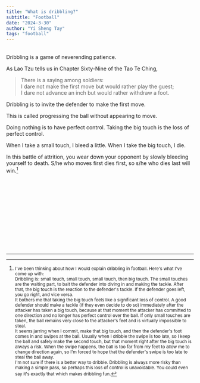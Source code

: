 ```yaml
---
title: "What is dribbling?"
subtitle: "Football"
date: "2024-3-30"
author: "Yi Sheng Tay"
tags: "football"
---
```


<br/>
Dribbling is a game of neverending patience. 

As Lao Tzu tells us in Chapter Sixty-Nine of the Tao Te Ching,

> There is a saying among soldiers: <br/>
> I dare not make the first move but would rather play the guest; <br/>
> I dare not advance an inch but would rather withdraw a foot.

Dribbling is to invite the defender to make the first move. 

This is called progressing the ball without appearing to move.

Doing nothing is to have perfect control. Taking the big touch is the loss of perfect control.

When I take a small touch, I bleed a little. When I take the big touch, I die. 

In this battle of attrition, you wear down your opponent by slowly bleeding yourself to death. S/he who moves first dies first, so s/he who dies last will win.[^1]

<br/>
<br/>
<br/>
<br/>
<br/>
<br/>
<br/>
<br/>
<br/>
<br/>
<br/>

---

[^1]: <small>I've been thinking about how I would explain dribbling in football. Here's what I've come up with:</small><br/><small>Dribbling is: small touch, small touch, small touch, then big touch. The small touches are the waiting part, to bait the defender into diving in and making the tackle. After that, the big touch is the reaction to the defender's tackle. If the defender goes left, you go right, and vice versa.</small><br/><small>It bothers me that taking the big touch feels like a significant loss of control. A good defender should make a tackle (if they even decide to do so) immediately after the attacker has taken a big touch, because at that moment the attacker has committed to one direction and no longer has perfect control over the ball. If only small touches are taken, the ball remains very close to the attacker's feet and is virtually impossible to steal.</small><br/><small>It seems jarring when I commit, make that big touch, and then the defender's foot comes in and swipes at the ball. Usually when I dribble the swipe is too late, so I keep the ball and safely make the second touch, but that moment right after the big touch is always a risk. When the swipe happens, the ball is too far from my feet to allow me to change direction again, so I'm forced to hope that the defender's swipe is too late to steal the ball away.</small><br/><small>I'm not sure if there is a better way to dribble. Dribbling is always more risky than making a simple pass, so perhaps this loss of control is unavoidable. You could even say it's exactly that which makes dribbling fun.</small>